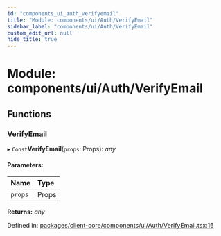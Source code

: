 ```yaml
---
id: "components_ui_auth_verifyemail"
title: "Module: components/ui/Auth/VerifyEmail"
sidebar_label: "components/ui/Auth/VerifyEmail"
custom_edit_url: null
hide_title: true
---
```


# Module: components/ui/Auth/VerifyEmail

## Functions

### VerifyEmail

▸ `Const`**VerifyEmail**(`props`: Props): *any*

#### Parameters:

Name | Type |
:------ | :------ |
`props` | Props |

**Returns:** *any*

Defined in: [packages/client-core/components/ui/Auth/VerifyEmail.tsx:16](https://github.com/xr3ngine/xr3ngine/blob/66a84a950/packages/client-core/components/ui/Auth/VerifyEmail.tsx#L16)

